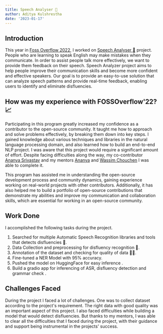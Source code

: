 ```yaml
---
title: Speech Analyser 🎤
author: Aditya Kulshrestha
date: '2023-01-17'
---
```



## Introduction
This year in [Foss Overflow 2022](https://fossoverflow.dev/), I worked on [Speech Analyser :microphone:](https://github.com/openlake/Speech-Analyser) project. People who are learning to speak English may make mistakes when they communicate. In order to assist people talk more effectively, we want to provide them feedback on their speech. 
Speech Analyzer project aims to help people improve their communication skills and become more confident and effective speakers. Our goal is to provide an easy-to-use solution that can analyze speech patterns and provide real-time feedback, enabling users to identify and eliminate disfluencies.


## How was my experience with FOSSOverflow'22?📈
Participating in this program greatly increased my confidence as a contributor to the open-source community. It taught me how to approach and solve problems effectively, by breaking them down into key steps. I gained knowledge about various techniques and libraries in the natural language processing domain, and also learned how to build an end-to-end NLP project.
I was aware that this project would require a significant amount of effort. Despite facing difficulties along the way, my co-contributor [Ananya Srivastav](https://github.com/ana42742) and my mentors [Ananya](https://github.com/Ananyaiitbhilai) and [Wassim Chouchen](https://github.com/wassimchouchen) I was able to complete it.

This program has assisted me in understanding the open-source development process and community dynamics, gaining experience working on real-world projects with other contributors. Additionally, it has also helped me to build a portfolio of open-source contributions that demonstrate my abilities and improve my communication and collaboration skills, which are essential for working in an open-source community.


## Work Done
I accomplished the following tasks during the project.

1. Searched for multiple Automatic Speech Recognition libraries and tools that detects disfluencies :mag_right:.
2. Data Collection and preprocessing for disfluency recognition :bookmark_tabs:. 
3. Annotation of the dataset and checking for quality of data :memo::pencil:.
4. Fine-tuned a NER Model with 95% accuracy. 
5. Pushed the model on HuggingFace for easy inference . 
6. Build a gradio app for inferencing of ASR, disfluency detection and grammar check .


## Challenges Faced 
During the project I faced a lot of challenges. One was to collect dataset according to the project's requirement. The right data with good quality was an important aspect of this project. I also faced difficulties while building a model that would detect disfluencies. But thanks to my mentors, I was able to clear all the difficulties that I faced during the project, with their guidance and support being instrumental in the projects' success. 
